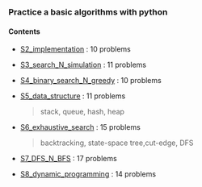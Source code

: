 ### Practice a basic algorithms with python

#### Contents

- [S2_implementation](https://github.com/sangmanjung/Algorithm_study_with_Python/edit/main/basic/S2_implementation) : 10 problems
- [S3_search_N_simulation](https://github.com/sangmanjung/Algorithm_study_with_Python/edit/main/basic/S3_search_N_simulation) : 11 problems
- [S4_binary_search_N_greedy](https://github.com/sangmanjung/Algorithm_study_with_Python/edit/main/basic/S4_binary_search_N_greedy) : 10 problems
- [S5_data_structure](https://github.com/sangmanjung/Algorithm_study_with_Python/edit/main/basic/S5_data_structure) : 11 problems

  > stack, queue, hash, heap
- [S6_exhaustive_search](https://github.com/sangmanjung/Algorithm_study_with_Python/edit/main/basic/S6_exhaustive_search) : 15 problems

  > backtracking, state-space tree,cut-edge, DFS
- [S7_DFS_N_BFS](https://github.com/sangmanjung/Algorithm_study_with_Python/edit/main/basic/S7_DFS_N_BFS) : 17 problems
- [S8_dynamic_programming](https://github.com/sangmanjung/Algorithm_study_with_Python/tree/main/basic/S8_dynamic_programming) : 14 problems

